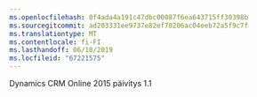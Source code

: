 ```yaml
---
ms.openlocfilehash: 0f4ada4a191c47dbc00087f6ea643715ff30398b
ms.sourcegitcommit: ad203331ee9737e82ef70206ac04eeb72a5f9c7f
ms.translationtype: MT
ms.contentlocale: fi-FI
ms.lasthandoff: 06/18/2019
ms.locfileid: "67221575"
---
```

Dynamics CRM Online 2015 päivitys 1.1